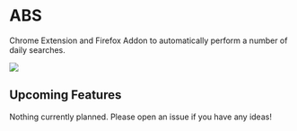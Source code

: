 # ABS
Chrome Extension and Firefox Addon to automatically perform a number of daily searches.

![](/screenshots/popup.png)

## Upcoming Features

Nothing currently planned. Please open an issue if you have any ideas!
